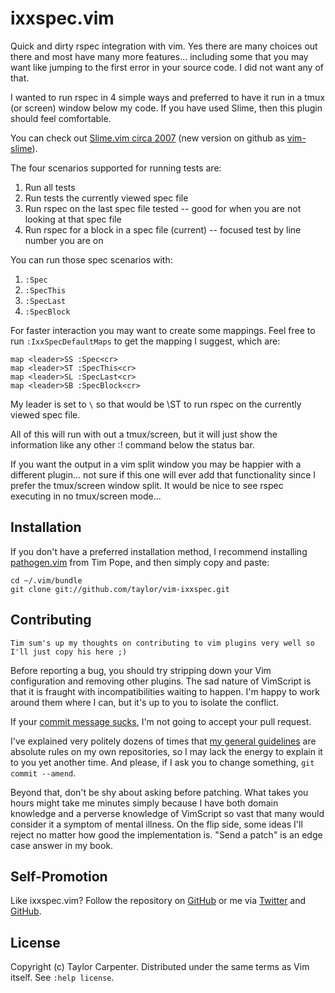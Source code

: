 ixxspec.vim
============

Quick and dirty rspec integration with vim.  Yes there are many choices out
there and most have many more features... including some that you may want like
jumping to the first error in your source code.   I did not want any of that.

I wanted to run rspec in 4 simple ways and preferred to have it run in a tmux (or screen) window below my code.
If you have used Slime, then this plugin should feel comfortable.  

You can check out  [Slime.vim circa
2007](http://technotales.wordpress.com/2007/10/03/like-slime-for-vim/) (new
version on github as [vim-slime](https://github.com/jpalardy/vim-slime)).

The four scenarios supported for running tests are:

 1. Run all tests
 1. Run tests the currently viewed spec file
 1. Run rspec on the last spec file tested -- good for when you are not looking at that spec file
 1. Run rspec for a block in a spec file (current) -- focused test by line number you are on

You can run those spec scenarios with:

 1. `:Spec`
 1. `:SpecThis`
 1. `:SpecLast`
 1. `:SpecBlock`


For faster interaction you may want to create some mappings.  Feel free to run
`:IxxSpecDefaultMaps` to get the mapping I suggest, which are:

    map <leader>SS :Spec<cr>
    map <leader>ST :SpecThis<cr>
    map <leader>SL :SpecLast<cr>
    map <leader>SB :SpecBlock<cr>

My leader is set to `\` so that would be \ST to run rspec on the currently
viewed spec file.

All of this will run with out a tmux/screen, but it will just show the
information like any other :! command below the status bar.

If you want the output in a vim split window you may be happier with a
different plugin... not sure if this one will ever add that functionality since
I prefer the tmux/screen window split.  It would be nice to see rspec executing
in no tmux/screen mode...

Installation
------------

If you don't have a preferred installation method, I recommend installing
[pathogen.vim](https://github.com/tpope/vim-pathogen) from Tim Pope, and then
simply copy and paste:

    cd ~/.vim/bundle
    git clone git://github.com/taylor/vim-ixxspec.git

Contributing
------------

`Tim sum's up my thoughts on contributing to vim plugins very well so I'll just copy his here ;)`

Before reporting a bug, you should try stripping down your Vim
configuration and removing other plugins.  The sad nature of VimScript
is that it is fraught with incompatibilities waiting to happen.  I'm
happy to work around them where I can, but it's up to you to isolate
the conflict.

If your [commit message sucks](http://stopwritingramblingcommitmessages.com/),
I'm not going to accept your pull request.

I've explained very politely dozens of times that [my general
guidelines](http://tbaggery.com/2008/04/19/a-note-about-git-commit-messages.html)
are absolute rules on my own repositories, so I may lack the energy to explain
it to you yet another time.  And please, if I ask you to change something, `git
commit --amend`.

Beyond that, don't be shy about asking before patching.  What takes you
hours might take me minutes simply because I have both domain knowledge
and a perverse knowledge of VimScript so vast that many would consider
it a symptom of mental illness.  On the flip side, some ideas I'll
reject no matter how good the implementation is.  "Send a patch" is an
edge case answer in my book.

Self-Promotion
--------------

Like ixxspec.vim? Follow the repository on
[GitHub](https://github.com/taylor/vim-ixxspec)
or me via [Twitter](http://twitter.com/ixx) and
[GitHub](https://github.com/taylor).

License
-------

Copyright (c) Taylor Carpenter.  Distributed under the same terms as Vim itself.
See `:help license`.
